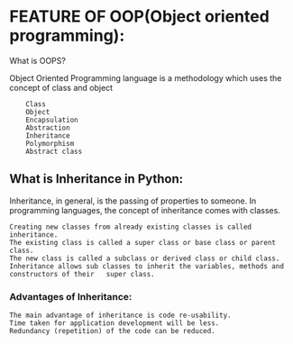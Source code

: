 # FEATURE OF OOP(Object oriented programming):  

What is OOPS?  

Object Oriented Programming language is a methodology which uses the concept of class and object   
```
    Class
    Object
    Encapsulation
    Abstraction
    Inheritance
    Polymorphism
    Abstract class
```

## What is Inheritance in Python:   

Inheritance, in general, is the passing of properties to someone. In programming languages, the concept of inheritance comes with classes.
   
    Creating new classes from already existing classes is called inheritance.   
    The existing class is called a super class or base class or parent class.   
    The new class is called a subclass or derived class or child class.   
    Inheritance allows sub classes to inherit the variables, methods and constructors of their   super class.   

### Advantages of Inheritance:   

    The main advantage of inheritance is code re-usability.  
    Time taken for application development will be less.  
    Redundancy (repetition) of the code can be reduced.  